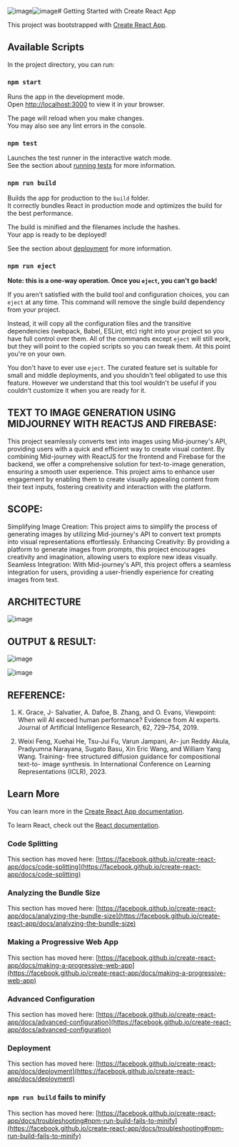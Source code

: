 ![image](https://github.com/2002-vetrivel/Text-to-image-generation-using-midjourney-with-reactjs-and-firebase/assets/95219637/b6f01aec-de01-4a3c-8532-40ad18839def)![image](https://github.com/2002-vetrivel/Text-to-image-generation-using-midjourney-with-reactjs-and-firebase/assets/95219637/ae91161b-9a25-4b04-ae4f-6ac44a16b6de)# Getting Started with Create React App

This project was bootstrapped with [Create React App](https://github.com/facebook/create-react-app).

## Available Scripts

In the project directory, you can run:

### `npm start`

Runs the app in the development mode.\
Open [http://localhost:3000](http://localhost:3000) to view it in your browser.

The page will reload when you make changes.\
You may also see any lint errors in the console.

### `npm test`

Launches the test runner in the interactive watch mode.\
See the section about [running tests](https://facebook.github.io/create-react-app/docs/running-tests) for more information.

### `npm run build`

Builds the app for production to the `build` folder.\
It correctly bundles React in production mode and optimizes the build for the best performance.

The build is minified and the filenames include the hashes.\
Your app is ready to be deployed!

See the section about [deployment](https://facebook.github.io/create-react-app/docs/deployment) for more information.

### `npm run eject`

**Note: this is a one-way operation. Once you `eject`, you can't go back!**

If you aren't satisfied with the build tool and configuration choices, you can `eject` at any time. This command will remove the single build dependency from your project.

Instead, it will copy all the configuration files and the transitive dependencies (webpack, Babel, ESLint, etc) right into your project so you have full control over them. All of the commands except `eject` will still work, but they will point to the copied scripts so you can tweak them. At this point you're on your own.

You don't have to ever use `eject`. The curated feature set is suitable for small and middle deployments, and you shouldn't feel obligated to use this feature. However we understand that this tool wouldn't be useful if you couldn't customize it when you are ready for it.

## TEXT TO IMAGE GENERATION USING MIDJOURNEY WITH REACTJS AND FIREBASE:

This  project seamlessly converts text into images using Mid-journey's API, providing users with a quick and efficient way to create visual content.
By combining Mid-journey with ReactJS for the frontend and Firebase for the backend, we offer a comprehensive solution for text-to-image generation, ensuring a smooth user experience.
This project aims to enhance user engagement by enabling them to create visually appealing content from their text inputs, fostering creativity and interaction with the platform.

## SCOPE:

Simplifying Image Creation: This project aims to simplify the process of generating images by utilizing Mid-journey's API to convert text prompts into visual representations effortlessly.
Enhancing Creativity: By providing a platform to generate images from prompts, this project encourages creativity and imagination, allowing users to explore new ideas visually.
Seamless Integration: With Mid-journey's API, this project offers a seamless integration for users, providing a user-friendly experience for creating images from text.

## ARCHITECTURE

![image](https://github.com/2002-vetrivel/Text-to-image-generation-using-midjourney-with-reactjs-and-firebase/assets/95219637/57300a18-2974-4613-aaa9-e2e82c77fe8a)

## OUTPUT & RESULT: 

![image](https://github.com/2002-vetrivel/Text-to-image-generation-using-midjourney-with-reactjs-and-firebase/assets/95219637/5ee29879-62b2-4a32-9660-f54d63b0161e)

![image](https://github.com/2002-vetrivel/Text-to-image-generation-using-midjourney-with-reactjs-and-firebase/assets/95219637/caef977f-ede0-4b77-a4f7-b6e80c19d1b0)

## REFERENCE:

1. K. Grace, J- Salvatier, A. Dafoe, B. Zhang, and O. Evans, Viewpoint: When will AI exceed human performance? Evidence from AI experts. Journal of Artificial Intelligence Research, 62, 729–754, 2019. 

2. Weixi Feng, Xuehai He, Tsu-Jui Fu, Varun Jampani, Ar- jun Reddy Akula, Pradyumna Narayana, Sugato Basu, Xin Eric Wang, and William Yang Wang. Training- free structured diffusion guidance for compositional text-to- image synthesis. In International Conference on Learning Representations (ICLR), 2023. 


## Learn More

You can learn more in the [Create React App documentation](https://facebook.github.io/create-react-app/docs/getting-started).

To learn React, check out the [React documentation](https://reactjs.org/).

### Code Splitting

This section has moved here: [https://facebook.github.io/create-react-app/docs/code-splitting](https://facebook.github.io/create-react-app/docs/code-splitting)

### Analyzing the Bundle Size

This section has moved here: [https://facebook.github.io/create-react-app/docs/analyzing-the-bundle-size](https://facebook.github.io/create-react-app/docs/analyzing-the-bundle-size)

### Making a Progressive Web App

This section has moved here: [https://facebook.github.io/create-react-app/docs/making-a-progressive-web-app](https://facebook.github.io/create-react-app/docs/making-a-progressive-web-app)

### Advanced Configuration

This section has moved here: [https://facebook.github.io/create-react-app/docs/advanced-configuration](https://facebook.github.io/create-react-app/docs/advanced-configuration)

### Deployment

This section has moved here: [https://facebook.github.io/create-react-app/docs/deployment](https://facebook.github.io/create-react-app/docs/deployment)

### `npm run build` fails to minify

This section has moved here: [https://facebook.github.io/create-react-app/docs/troubleshooting#npm-run-build-fails-to-minify](https://facebook.github.io/create-react-app/docs/troubleshooting#npm-run-build-fails-to-minify)
